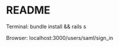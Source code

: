 # README

Terminal: bundle install && rails s
          
Browser: 
          localhost:3000/users/saml/sign_in

